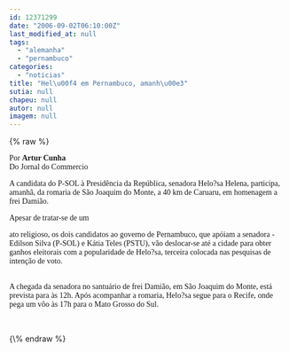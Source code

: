 ```yaml
---
id: 12371299
date: "2006-09-02T06:10:00Z"
last_modified_at: null
tags:
  - "alemanha"
  - "pernambuco"
categories:
  - "noticias"
title: "Hel\u00f4 em Pernambuco, amanh\u00e3"
sutia: null
chapeu: null
autor: null
imagem: null
---
```

{\% raw %}
<p><P><FONT face=Verdana>Por <STRONG>Artur Cunha<BR></STRONG>Do Jornal do Commercio</FONT></P></p>
<p><P><FONT face=Verdana>A candidata do P-SOL à Presidência da República, senadora Helo?sa Helena,&nbsp;participa, amanhã,&nbsp;da romaria de São Joaquim do Monte, a 40 km de Caruaru, em homenagem a frei Damião. </FONT></P></p>
<p><P><FONT face=Verdana>Apesar de tratar-se de um</p>
<p> ato religioso, os dois candidatos ao governo de Pernambuco, que apóiam a senadora -Edilson Silva (P-SOL) e Kátia Teles (PSTU), vão deslocar-se até a cidade&nbsp;para obter ganhos eleitorais com a popularidade de Helo?sa, terceira colocada nas pesquisas de intenção de voto.<BR><BR></FONT></P></p>
<p><P><FONT face=Verdana>A chegada da senadora no santuário de frei Damião, em São Joaquim do Monte, está prevista para às 12h. Após acompanhar a romaria, Helo?sa&nbsp;segue para o Recife, onde pega um vôo às 17h para o Mato Grosso do Sul.<BR></FONT></P></p>
<p><P><FONT face=Verdana></FONT>&nbsp;</P> </p>
{\% endraw %}